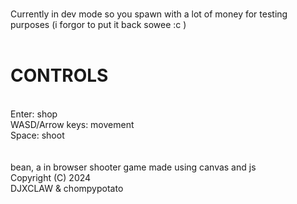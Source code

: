 <br> Currently in dev mode so you spawn with a lot of money for testing purposes (i forgor to put it back sowee :c )
<br>
<br> <h1>CONTROLS</h1>
<br> Enter: shop
<br> WASD/Arrow keys: movement
<br> Space: shoot
<br> 
<br>
<br>bean, a in browser shooter game made using canvas and js
<br>    Copyright (C) 2024 
<br>DJXCLAW & chompypotato
